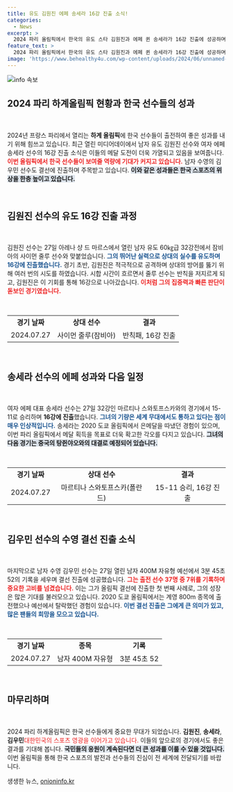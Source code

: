 ```yaml
---
title: 유도 김원진 에페 송세라 16강 진출 소식!
categories:
  - News
excerpt: >
  2024 파리 올림픽에서 한국의 유도 스타 김원진과 에페 퀸 송세라가 16강 진출에 성공하며 메달 욕심을 드러냈다! 김우민은 자유형 결선에 처음 독주, 올림픽 역사에 새 장을 열고 있다. 이들의 임팩트 있는 도전이 기대된다!
feature_text: >
  2024 파리 올림픽에서 한국의 유도 스타 김원진과 에페 퀸 송세라가 16강 진출에 성공하며 메달 욕심을 드러냈다! 김우민은 자유형 결선에 처음 독주, 올림픽 역사에 새 장을 열고 있다. 이들의 임팩트 있는 도전이 기대된다!
image: 'https://www.behealthy4u.com/wp-content/uploads/2024/06/unnamed-file.png'
---
```


<p><img src="https://www.behealthy4u.com/wp-content/uploads/2024/06/unnamed-file.png" alt="info 속보" /></p>

<h2 data-ke-size="size26">2024 파리 하계올림픽 현황과 한국 선수들의 성과</h2>

<p data-ke-size="size16">&nbsp;</p>

<p>2024년 프랑스 파리에서 열리는 <b>하계 올림픽</b>에 한국 선수들이 출전하여 좋은 성과를 내기 위해 힘쓰고 있습니다. 최근 열린 미디어데이에서 남자 유도 김원진 선수와 여자 에페 송세라 선수의 16강 진출 소식은 이들의 메달 도전이 더욱 가열되고 있음을 보여줍니다. <b><span style="color: #ee2323;">이번 올림픽에서 한국 선수들이 보여줄 역량에 기대가 커지고 있습니다.</span></b> 남자 수영의 김우민 선수도 결선에 진출하며 주목받고 있습니다. <b><span style="background-color: #21538527;">이와 같은 성과들은 한국 스포츠의 위상을 한층 높이고 있습니다.</span></b></p>

<p data-ke-size="size16">&nbsp;</p>

<h2 data-ke-size="size26">김원진 선수의 유도 16강 진출 과정</h2>

<p data-ke-size="size16">&nbsp;</p>

<p>김원진 선수는 27일 아레나 샹 드 마르스에서 열린 남자 유도 60㎏급 32강전에서 잠비아의 사이먼 줄루 선수와 맞붙었습니다. <b><span style="color: #1a5490;">그의 뛰어난 실력으로 상대의 실수를 유도하며 16강에 진출했습니다.</span></b> 경기 초반, 김원진은 적극적으로 공격하며 상대의 방어를 뚫기 위해 여러 번의 시도를 하였습니다. 시합 시간이 흐르면서 줄루 선수는 반칙을 저지르게 되고, 김원진은 이 기회를 통해 16강으로 나아갔습니다. <b><span style="color: #ee2323;">이처럼 그의 집중력과 빠른 판단이 돋보인 경기였습니다.</span></b></p>

<p data-ke-size="size16">&nbsp;</p>

<table>
<tr>
<td style="text-align: center; height: 17px;"><b>경기 날짜</b></td>
<td style="text-align: center; height: 17px;"><b>상대 선수</b></td>
<td style="text-align: center; height: 17px;"><b>결과</b></td>
</tr>
<tr>
<td style="text-align: center; height: 17px;">2024.07.27</td>
<td style="text-align: center; height: 17px;">사이먼 줄루(잠비아)</td>
<td style="text-align: center; height: 17px;">반칙패, 16강 진출</td>
</tr>
</table>

<p data-ke-size="size16">&nbsp;</p>

<h2 data-ke-size="size26">송세라 선수의 에페 성과와 다음 일정</h2>

<p data-ke-size="size16">&nbsp;</p>

<p>여자 에페 대표 송세라 선수는 27일 32강인 마르티나 스와토프스카와의 경기에서 15-11로 승리하며 <b>16강에 진출</b>했습니다. <b><span style="color: #1a5490;">그녀의 기량은 세계 무대에서도 통하고 있다는 점이 매우 인상적입니다.</span></b> 송세라는 2020 도쿄 올림픽에서 은메달을 따냈던 경험이 있으며, 이번 파리 올림픽에서 메달 획득을 목표로 더욱 확고한 각오를 다지고 있습니다. <b><span style="background-color: #21538527;">그녀의 다음 경기는 중국의 탕쥔야오와의 대결로 예정되어 있습니다.</span></b></p>

<p data-ke-size="size16">&nbsp;</p>

<table>
<tr>
<td style="text-align: center; height: 17px;"><b>경기 날짜</b></td>
<td style="text-align: center; height: 17px;"><b>상대 선수</b></td>
<td style="text-align: center; height: 17px;"><b>결과</b></td>
</tr>
<tr>
<td style="text-align: center; height: 17px;">2024.07.27</td>
<td style="text-align: center; height: 17px;">마르티나 스와토프스카(폴란드)</td>
<td style="text-align: center; height: 17px;">15-11 승리, 16강 진출</td>
</tr>
</table>

<p data-ke-size="size16">&nbsp;</p>

<h2 data-ke-size="size26">김우민 선수의 수영 결선 진출 소식</h2>

<p data-ke-size="size16">&nbsp;</p>

<p>마지막으로 남자 수영 김우민 선수는 27일 열린 남자 400M 자유형 예선에서 3분 45초 52의 기록을 세우며 결선 진출에 성공했습니다. <b><span style="color: #ee2323;">그는 출전 선수 37명 중 7위를 기록하며 중요한 고비를 넘겼습니다.</span></b> 이는 그가 올림픽 결선에 진출한 첫 번째 사례로, 그의 성장은 많은 기대를 불러모으고 있습니다. 2020 도쿄 올림픽에서는 계영 800m 종목에 출전했으나 예선에서 탈락했던 경험이 있습니다. <b><span style="color: #1a5490;">이번 결선 진출은 그에게 큰 의미가 있고, 많은 팬들의 희망을 모으고 있습니다.</span></b></p>

<p data-ke-size="size16">&nbsp;</p>

<table>
<tr>
<td style="text-align: center; height: 17px;"><b>경기 날짜</b></td>
<td style="text-align: center; height: 17px;"><b>종목</b></td>
<td style="text-align: center; height: 17px;"><b>기록</b></td>
</tr>
<tr>
<td style="text-align: center; height: 17px;">2024.07.27</td>
<td style="text-align: center; height: 17px;">남자 400M 자유형</td>
<td style="text-align: center; height: 17px;">3분 45초 52</td>
</tr>
</table>

<p data-ke-size="size16">&nbsp;</p>

<h2 data-ke-size="size26">마무리하며</h2>

<p data-ke-size="size16">&nbsp;</p>

<p>2024 파리 하계올림픽은 한국 선수들에게 중요한 무대가 되었습니다. <b>김원진</b>, <b>송세라</b>, <b>김우민</b 선수는 각각의 종목에서 뛰어난 성과를 거두며 <b><span style="color: #ee2323;">대한민국의 스포츠 영광을 이어가고 있습니다.</span></b> 이들의 앞으로의 경기에서도 좋은 결과를 기대해 봅니다. <b><span style="background-color: #21538527;">국민들의 응원이 계속된다면 더 큰 성과를 이룰 수 있을 것입니다.</span></b> 이번 올림픽을 통해 한국 스포츠의 발전과 선수들의 진심이 전 세계에 전달되기를 바랍니다.</p>
생생한 뉴스, <a href="https://onioninfo.kr" rel="dofollow">onioninfo.kr</a>


